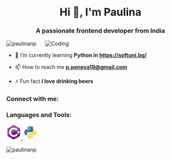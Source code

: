 <h1 align="center">Hi 👋, I'm Paulina</h1>
<h3 align="center">A passionate frontend developer from India</h3>
<img align="right" alt="Coding" width="400" scr="https://c.tenor.com/cX92mi1p-NYAAAAd/coding-anime.gif"

<p align="left"> <img src="https://komarev.com/ghpvc/?username=paulinanp&label=Profile%20views&color=0e75b6&style=flat" alt="paulinanp" /> </p>

- 🌱 I’m currently learning **Python in https://softuni.bg/**

- 📫 How to reach me **p.peneva19@gmail.com**

- ⚡ Fun fact **I love drinking beers**

<h3 align="left">Connect with me:</h3>
<p align="left">
</p>

<h3 align="left">Languages and Tools:</h3>
<p align="left"> <a href="https://www.w3schools.com/cs/" target="_blank" rel="noreferrer"> <img src="https://raw.githubusercontent.com/devicons/devicon/master/icons/csharp/csharp-original.svg" alt="csharp" width="40" height="40"/> </a> <a href="https://www.python.org" target="_blank" rel="noreferrer"> <img src="https://raw.githubusercontent.com/devicons/devicon/master/icons/python/python-original.svg" alt="python" width="40" height="40"/> </a> </p>

<p><img align="center" src="https://github-readme-stats.vercel.app/api/top-langs?username=paulinanp&show_icons=true&locale=en&layout=compact" alt="paulinanp" /></p>
